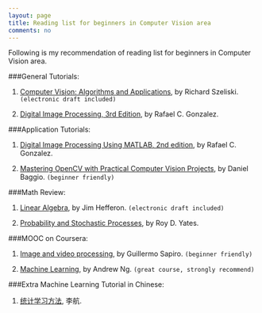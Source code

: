```yaml
---
layout: page
title: Reading list for beginners in Computer Vision area
comments: no
---
```


Following is my recommendation of reading list for beginners in Computer Vision area.

###General Tutorials:

1. [Computer Vision: Algorithms and Applications](http://szeliski.org/Book/), by Richard Szeliski. `(electronic draft included)`

2. [Digital Image Processing, 3rd Edition](http://www.imageprocessingplace.com/DIP-3E/dip3e_main_page.htm), by Rafael C. Gonzalez.



###Application Tutorials:

1. [Digital Image Processing Using MATLAB, 2nd edition](http://www.imageprocessingplace.com/DIPUM-2E/dipum2e_main_page.htm), by Rafael C. Gonzalez.


2. [Mastering OpenCV with Practical Computer Vision Projects](http://www.amazon.com/Mastering-OpenCV-Practical-Computer-Projects/dp/1849517827), by Daniel Baggio. `(beginner friendly)`



###Math Review:

1. [Linear Algebra](http://joshua.smcvt.edu/linearalgebra/), by Jim Hefferon. `(electronic draft included)`

2. [Probability and Stochastic Processes](http://www.wiley.com/WileyCDA/WileyTitle/productCd-EHEP000391.html), by Roy D. Yates.



###MOOC on Coursera:

1. [Image and video processing](https://class.coursera.org/images-002), by Guillermo Sapiro.  `(beginner friendly)`


2. [Machine Learning](https://class.coursera.org/ml-005), by Andrew Ng.  `(great course, strongly recommend)`



###Extra Machine Learning Tutorial in Chinese:
1. [统计学习方法](http://book.douban.com/subject/10590856/), 李航.
